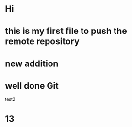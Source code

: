 # Hi 

# this is my first file to push the remote repository
# new addition
# well done Git

test2
# 13
